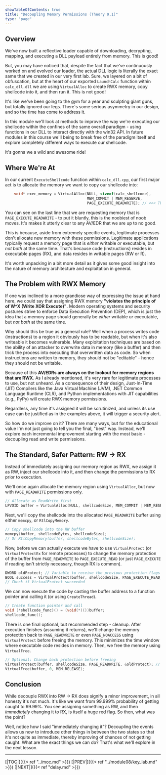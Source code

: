 ```yaml
---
showTableOfContents: true
title: "Decoupling Memory Permissions (Theory 9.1)"
type: "page"
---
```

## Overview

We've now built a reflective loader capable of downloading, decrypting, mapping, and executing a DLL payload entirely from memory. This is good!

But, you may have noticed that, despite the fact that we've continuously worked on and evolved our loader, the actual DLL logic is literally the exact same that we created in our very first lab. Sure, we layered on a bit of obfuscation, but at the heart of our exported `LaunchCalc` function within `calc_dll.dll` we are  using `VirtualAlloc` to create RWX memory, copy shellcode into it, and then run it. This is not good!

It's like we've been going to the gym for a year and sculpting giant guns, but totally ignored our legs. There's some serious asymmetry in our design, and so the time has come to address it.

In this module we'll look at methods to improve the way we're executing our shellcode within the confines of the same overall paradigm - using functions in our DLL to interact directly with the win32 API. In future modules in this course we'll being to break free of the paradigm itself and explore completely different ways to execute our shellcode.

It's gonna we a wild and awesome ride!

## Where We're At

In our current `ExecuteShellcode` function within `calc_dll.cpp`, our first major act is to allocate the memory we want to copy our shellcode into:

```c++
    void* exec_memory = VirtualAlloc(NULL, sizeof(calc_shellcode),
                                     MEM_COMMIT | MEM_RESERVE,
                                     PAGE_EXECUTE_READWRITE); // <<< The problematic part
````

You can see on the last line that we are requesting memory that is `PAGE_EXECUTE_READWRITE` - to put it bluntly, this is the noobiest of noob moves. It's  makes it utterly clear to any AV/EDR that we are up to no good.

This is because, aside from extremely specific events, legitimate processes don't allocate new memory with these permissions. Legitimate applications typically request a memory page that is _either_ writable _or_ executable, but _not both_ at the same time. That's because code (instructions) resides in executable pages (RX), and data resides in writable pages (RW or R).

It's worth unpacking in a bit more detail as it gives some good insight into the nature of memory architecture and exploitation in general.


## The Problem with RWX Memory

If one was inclined to a more grandiose way of expressing the issue at hand here, we could say that assigning RWX memory **"violates the principle of of W^X (Write XOR Execute)"**. Modern operating systems and security postures strive to enforce Data Execution Prevention (DEP), which is just the idea that a memory page should generally be _either_ writable _or_ executable, but _not both_ at the same time.

Why should this be true as a general rule? Well when a process writes code (instructions) to a region it obviously has to be readable, but when it's also writeable it becomes vulnerable. Many exploitation techniques are based on the ability of an attacker to overwrite data in memory (like a buffer) and then trick the process into executing that overwritten data as code. So when instructions are written to memory, they should not be "editable" - hence they should not be writable.

Because of this  **AV/EDRs are always on the lookout for memory regions that are RWX**. As I already mentioned, it's very rare for legitimate processes to use, but not unheard. As a consequence of their design, Just-In-Time (JIT) Compilers like the Java Virtual Machine (JVM), .NET Common Language Runtime (CLR), and Python implementations with JIT capabilities (e.g., PyPy) will create RWX memory permissions.

Regardless, any time it's assigned it will be scrutinized, and unless its use case can be justified as in the examples above, it will trigger a security alert.

So how do we improve on it? There are many ways, but for the educational value I'm not just going to tell you the final, "best" way. Instead, we'll explore each incremental improvement starting with the most basic - decoupling read and write permissions.

## The Standard, Safer Pattern: RW -> RX

Instead of immediately assigning our memory region as RWX, we assign it as RW, inject our shellcode into it, and then change the permissions to RX prior to execution.

We'll once again allocate the memory region using `VirtualAlloc`, but now with `PAGE_READWRITE` permissions only.

```cpp
// Allocate as ReadWrite first
LPVOID buffer = VirtualAlloc(NULL, shellcodeSize, MEM_COMMIT | MEM_RESERVE, PAGE_READWRITE);
```


Next, we'll copy the shellcode into the allocated `PAGE_READWRITE` buffer using either `memcpy`, or `RtlCopyMemory`.
```cpp
// Copy shellcode into the RW buffer
memcpy(buffer, shellcodeBytes, shellcodeSize);
// Or RtlCopyMemory(buffer, shellcodeBytes, shellcodeSize);
```


Now, before we can actually execute we have to use `VirtualProtect` (or `VirtualProtectEx` for remote processes) to change the memory protection of the buffer from `PAGE_READWRITE` to `PAGE_EXECUTE_READ` (or just `PAGE_EXECUTE` if reading isn't strictly necessary, though RX is common).

```cpp
DWORD oldProtect; // Variable to receive the previous protection flags
BOOL success = VirtualProtect(buffer, shellcodeSize, PAGE_EXECUTE_READ, &oldProtect);
// Check if VirtualProtect succeeded
```


We can now execute the code by casting the buffer address to a function pointer and calling it (or using `CreateThread`).
```cpp
// Create function pointer and call
void (*shellcode_func)() = (void(*)())buffer;
shellcode_func();
```

There is one final optional, but recommended step - cleanup. After execution finishes (assuming it returns), we'll change the memory protection back to `PAGE_READWRITE` or even `PAGE_NOACCESS` using `VirtualProtect` before freeing the memory. This minimizes the time window where executable code resides in memory. Then, we free the memory using `VirtualFree`.

```cpp
// Optional: Change back protection before freeing
VirtualProtect(buffer, shellcodeSize, PAGE_READWRITE, &oldProtect); // Or PAGE_NOACCESS
VirtualFree(buffer, 0, MEM_RELEASE);
```


## Conclusion
While decouple RWX into RW -> RX does signify a minor improvement, in all honesty it's not much. It's like we want from 99.999% probability of getting caught to 99.99%. You see assigning something as RW, and then *immediately* changing it to RX, is itself a huge red flag. So then, what was the point?

Well, notice how I said "immediately changing it"? Decoupling the events allows us now to introduce other things in between the two states so that it's not quite as immediate, thereby improving of chances of not getting caught. What are the exact things we can do? That's what we'll explore in the next lesson.



---
[|TOC|]({{< ref "../moc.md" >}})
[|PREV|]({{< ref "../module08/key_lab.md" >}})
[|NEXT|]({{< ref "delay.md" >}})